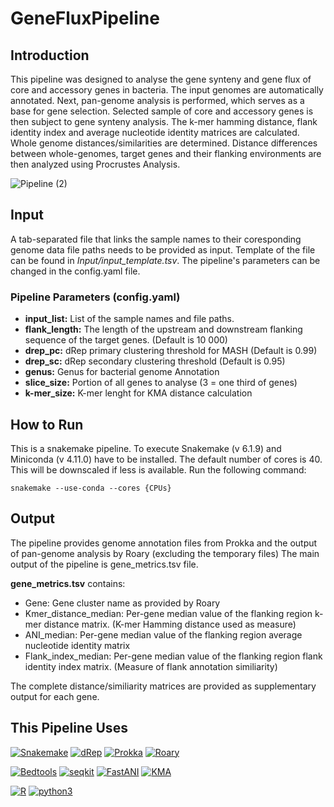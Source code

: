# GeneFluxPipeline

## Introduction 
This pipeline was designed to analyse the gene synteny and gene flux of core and accessory genes in bacteria. The input genomes are automatically annotated. Next, pan-genome analysis is performed, which serves as a base for gene selection. Selected sample of core and accessory genes is then subject to gene synteny analysis. The k-mer hamming distance, flank identity index  and average nucleotide identity matrices are calculated. Whole genome distances/similarities are determined. Distance differences between whole-genomes, target genes and their flanking environments are then analyzed using Procrustes Analysis. 

![Pipeline (2)](https://github.com/MartinaVojtkova/GeneFluxPipeline/assets/101507399/f6bffe38-e6a9-4289-ad55-659f794bc7f4)

## Input
A tab-separated file that links the sample names to their coresponding genome data file paths needs to be provided as input. Template of the file can be found in _Input/input_template.tsv_.
The pipeline's parameters can be changed in the config.yaml file. 

### Pipeline Parameters (config.yaml)
- **input_list:** List of the sample names and file paths. 
- **flank_length:** The length of the upstream and downstream flanking sequence of the target genes. (Default is 10 000)
- **drep_pc:** dRep primary clustering threshold for MASH (Default is 0.99) 
- **drep_sc:** dRep secondary clustering threshold (Default is 0.95) 
- **genus:**  Genus for bacterial genome Annotation
- **slice_size:** Portion of all genes to analyse (3 = one third of genes)
- **k-mer_size:** K-mer lenght for KMA distance calculation

## How to Run 
This is a snakemake pipeline. To execute Snakemake (v 6.1.9) and Miniconda (v 4.11.0) have to be installed. The default number of cores is 40. This will be downscaled if less is available. 
Run the following command: 
```
snakemake --use-conda --cores {CPUs}
```
## Output 
The pipeline provides genome annotation files from Prokka and the output of pan-genome analysis by Roary (excluding the temporary files)
The main output of the pipeline is gene_metrics.tsv file. 

**gene_metrics.tsv** contains: 
- Gene: Gene cluster name as provided by Roary 
- Kmer_distance_median: Per-gene median value of the flanking region k-mer distance matrix. (K-mer Hamming distance used as measure)
- ANI_median: Per-gene median value of the flanking region average nucleotide identity matrix
- Flank_index_median: Per-gene median value of the flanking region flank identity index matrix. (Measure of flank annotation similiarity)

The complete distance/similiarity matrices are provided as supplementary output for each gene.  

## This Pipeline Uses 
[![Snakemake](https://img.shields.io/badge/snakemake-≥6.1.09-brightgreen.svg?style=flat)](https://snakemake.readthedocs.io)
[![dRep](https://img.shields.io/badge/dRep-≥3.4.5-brightgreen.svg?style=flat)](https://drep.readthedocs.io/en/latest/)
[![Prokka](https://img.shields.io/badge/Prokka-≥1.14.6-brightgreen.svg?style=flat)](https://github.com/tseemann/prokka)
[![Roary](https://img.shields.io/badge/Roary-≥3.13.0-brightgreen.svg?style=flat)](https://sanger-pathogens.github.io/Roary/)

[![Bedtools](https://img.shields.io/badge/Bedtools-≥2.27.1-brightgreen.svg?style=flat)](https://bedtools.readthedocs.io/en/latest/)
[![seqkit](https://img.shields.io/badge/seqkit-≥2.1.0-brightgreen.svg?style=flat)](https://bioinf.shenwei.me/seqkit/)
[![FastANI](https://img.shields.io/badge/FastANI-≥1.34.0-brightgreen.svg?style=flat)](https://github.com/ParBLiSS/FastANI)
[![KMA](https://img.shields.io/badge/KMA-≥1.4.0-brightgreen.svg?style=flat)](https://bitbucket.org/genomicepidemiology/kma/src/master/)

[![R](https://img.shields.io/badge/R-≥4.1.3-brightgreen.svg?style=flat)](https://www.r-project.org/)
[![python3](https://img.shields.io/badge/python-≥3.7-brightgreen.svg?style=flat)](https://www.python.org/downloads/)
